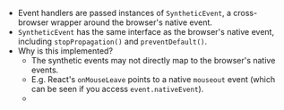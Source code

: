 - Event handlers are passed instances of `SyntheticEvent`, a cross-browser wrapper around the browser's native event.
- `SyntheticEvent` has the same interface as the browser's native event, including `stopPropagation()` and `preventDefault()`.
- Why is this implemented?
	- The synthetic events may not directly map to the browser's native events.
	- E.g. React's `onMouseLeave` points to a native `mouseout` event (which can be seen if you access `event.nativeEvent`).
	-